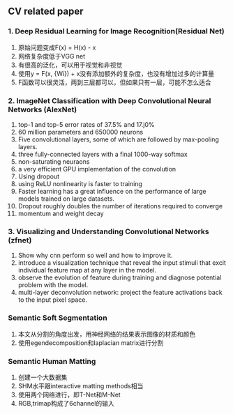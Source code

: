 ## CV related paper

### 1. Deep Residual Learning for Image Recognition(Residual Net)
1. 原始问题变成F(x) = H(x) - x
2. 网络复杂度低于VGG net
3. 有很高的泛化，可以用于视觉和非视觉
4. 使用y = F(x, {Wi}) + x没有添加额外的复杂度，也没有增加过多的计算量
5. F函数可以很灵活，两到三层都可以，但如果只有一层，可能不怎么适合

### 2. ImageNet Classification with Deep Convolutional Neural Networks (AlexNet)
1. top-1 and top-5 error rates of 37.5% and 17.j0%
2. 60 million parameters and 650000 neurons
3. Five convolutional layers, some of which are followed by max-pooling layers.
4. three fully-connected layers with a final 1000-way softmax
5. non-saturating neuraons
6. a very efficient GPU implementation of the convolution
7. Using dropout
8. using ReLU nonlinearity is faster to training
9. Faster learning has a great influence on the performance of large models trained on large datasets.
10. Dropout roughly doubles the number of iterations required to converge
11. momentum and weight decay

### 3. Visualizing and Understanding Convolutional Networks (zfnet)
1. Show why cnn perform so well and how to improve it.
2. introduce a visualization technique that reveal the input stimuli that excit individual feature map at any layer in the model.
3. observe the evolution of feature during training and diagnose potential problem with the model. 
4. multi-layer deconvolution network: project the feature activations back to the input pixel space.

### Semantic Soft Segmentation
1. 本文从分割的角度出发，用神经网络的结果表示图像的材质和颜色
2. 使用egendecomposition和laplacian matrix进行分割

### Semantic Human Matting
1. 创建一个大数据集
2. SHM水平跟interactive matting methods相当
3. 使用两个网络进行，即T-Net和M-Net
4. RGB,trimap构成了6channel的输入
